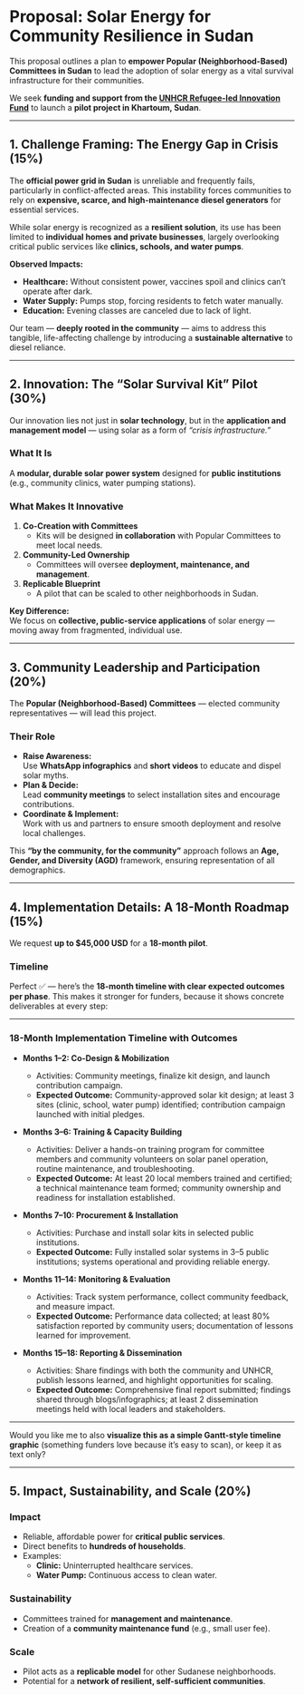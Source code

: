 <!-- markdownlint-disable MD013 -->

# **Proposal: Solar Energy for Community Resilience in Sudan**

This proposal outlines a plan to
**empower Popular (Neighborhood-Based) Committees in Sudan**
to lead the adoption of solar energy as a vital survival
infrastructure for their communities.  

We seek **funding and support from the [UNHCR Refugee-led Innovation Fund](https://www.unhcr.org/innovation/refugee-led-innovation-fund/)** to launch a **pilot project in Khartoum, Sudan**.

---

## **1. Challenge Framing: The Energy Gap in Crisis (15%)**

The **official power grid in Sudan** is unreliable and frequently fails, particularly in conflict-affected areas. This instability forces communities to rely on **expensive, scarce, and high-maintenance diesel generators** for essential services.

While solar energy is recognized as a **resilient solution**, its use has been limited to **individual homes and private businesses**, largely overlooking critical public services like **clinics, schools, and water pumps**.

**Observed Impacts:**

- **Healthcare:** Without consistent power, vaccines spoil and clinics can’t operate after dark.
- **Water Supply:** Pumps stop, forcing residents to fetch water manually.
- **Education:** Evening classes are canceled due to lack of light.

Our team — **deeply rooted in the community** — aims to address this tangible, life-affecting challenge by introducing a **sustainable alternative** to diesel reliance.

---

## **2. Innovation: The “Solar Survival Kit” Pilot (30%)**

Our innovation lies not just in **solar technology**, but in the **application and management model** — using solar as a form of *“crisis infrastructure.”*

### **What It Is**

A **modular, durable solar power system** designed for **public institutions** (e.g., community clinics, water pumping stations).

### **What Makes It Innovative**

1. **Co-Creation with Committees**  
   - Kits will be designed **in collaboration** with Popular Committees to meet local needs.
2. **Community-Led Ownership**  
   - Committees will oversee **deployment, maintenance, and management**.
3. **Replicable Blueprint**  
   - A pilot that can be scaled to other neighborhoods in Sudan.

**Key Difference:**  
We focus on **collective, public-service applications** of solar energy — moving away from fragmented, individual use.

---

## **3. Community Leadership and Participation (20%)**

The **Popular (Neighborhood-Based) Committees** — elected community representatives — will lead this project.

### **Their Role**

- **Raise Awareness:**  
  Use **WhatsApp infographics** and **short videos** to educate and dispel solar myths.
- **Plan & Decide:**  
  Lead **community meetings** to select installation sites and encourage contributions.
- **Coordinate & Implement:**  
  Work with us and partners to ensure smooth deployment and resolve local challenges.

This **“by the community, for the community”** approach follows an **Age, Gender, and Diversity (AGD)** framework, ensuring representation of all demographics.

---

## **4. Implementation Details: A 18-Month Roadmap (15%)**

We request **up to $45,000 USD** for a **18-month pilot**.

### **Timeline**

Perfect ✅ — here’s the **18-month timeline with clear expected outcomes per phase**. This makes it stronger for funders, because it shows concrete deliverables at every step:

---

### **18-Month Implementation Timeline with Outcomes**

* **Months 1–2: Co-Design & Mobilization**
  * Activities: Community meetings, finalize kit design, and launch contribution campaign.
  * **Expected Outcome:** Community-approved solar kit design; at least 3 sites (clinic, school, water pump) identified; contribution campaign launched with initial pledges.

* **Months 3–6: Training & Capacity Building**
  * Activities: Deliver a hands-on training program for committee members and community volunteers on solar panel operation, routine maintenance, and troubleshooting.
  * **Expected Outcome:** At least 20 local members trained and certified; a technical maintenance team formed; community ownership and readiness for installation established.

* **Months 7–10: Procurement & Installation**
  * Activities: Purchase and install solar kits in selected public institutions.
  * **Expected Outcome:** Fully installed solar systems in 3–5 public institutions; systems operational and providing reliable energy.

* **Months 11–14: Monitoring & Evaluation**
  * Activities: Track system performance, collect community feedback, and measure impact.
  * **Expected Outcome:** Performance data collected; at least 80% satisfaction reported by community users; documentation of lessons learned for improvement.

* **Months 15–18: Reporting & Dissemination**
  * Activities: Share findings with both the community and UNHCR, publish lessons learned, and highlight opportunities for scaling.
  * **Expected Outcome:** Comprehensive final report submitted; findings shared through blogs/infographics; at least 2 dissemination meetings held with local leaders and stakeholders.

---

Would you like me to also **visualize this as a simple Gantt-style timeline graphic** (something funders love because it’s easy to scan), or keep it as text only?


---

## **5. Impact, Sustainability, and Scale (20%)**

### **Impact**

- Reliable, affordable power for **critical public services**.
- Direct benefits to **hundreds of households**.
- Examples:  
  - **Clinic:** Uninterrupted healthcare services.  
  - **Water Pump:** Continuous access to clean water.

### **Sustainability**

- Committees trained for **management and maintenance**.
- Creation of a **community maintenance fund** (e.g., small user fee).

### **Scale**

- Pilot acts as a **replicable model** for other Sudanese neighborhoods.
- Potential for a **network of resilient, self-sufficient communities**.
